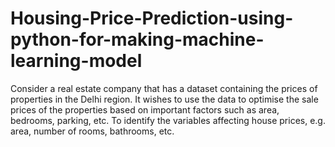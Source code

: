 # Housing-Price-Prediction-using-python-for-making-machine-learning-model
Consider a real estate company that has a dataset containing the prices of properties in the Delhi region. It wishes to  use the data to optimise the sale prices of the properties based on important factors such as area, bedrooms, parking,  etc.  To identify the variables affecting house prices, e.g. area, number of rooms, bathrooms, etc. 
